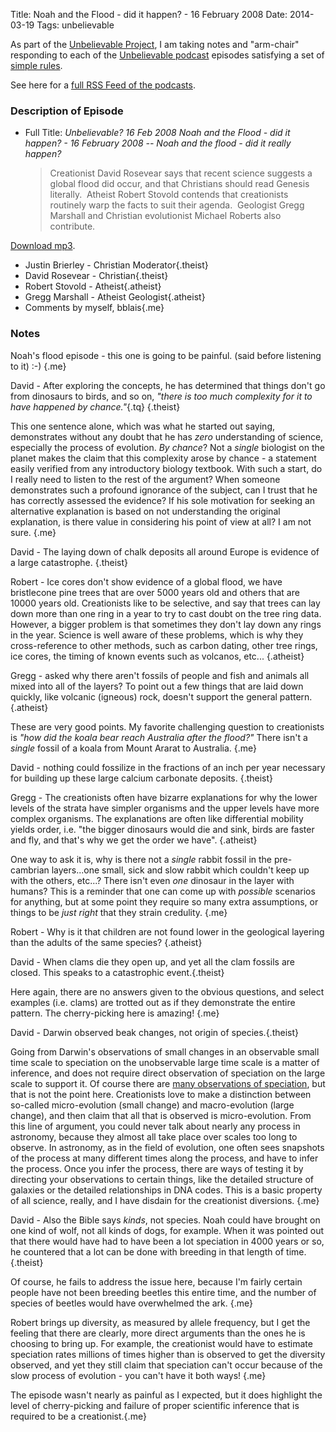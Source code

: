 Title: Noah and the Flood - did it happen? - 16 February 2008
Date: 2014-03-19
Tags: unbelievable


As part of the [Unbelievable Project], I am taking notes and "arm-chair" responding to each of the [Unbelievable podcast] episodes 
satisfying a set of [simple rules].

See here for a [full RSS Feed of the podcasts].
    
### Description of Episode
* Full Title: *Unbelievable? 16 Feb 2008 Noah and the Flood - did it happen? - 16 February 2008 -- Noah and the flood - did it really happen?*
    > Creationist David Rosevear says that recent science suggests a global flood did occur, and that Christians should read Genesis literally.&nbsp; Atheist Robert Stovold contends that creationists routinely warp the facts to suit their agenda.&nbsp; Geologist Gregg Marshall and Christian evolutionist&nbsp;Michael Roberts also contribute.

[Download mp3].

* Justin Brierley - Christian Moderator{.theist}
* David Rosevear  - Christian{.theist}
* Robert Stovold - Atheist{.atheist}
* Gregg Marshall - Atheist Geologist{.atheist}
* Comments by myself, bblais{.me}

### Notes
    
Noah's flood episode - this one is going to be painful. (said before listening to it) :-) {.me}

David - After exploring the concepts, he has determined that things don't go from dinosaurs to birds, and so on, *"there is too much complexity for it to have happened by chance."*{.tq}  {.theist}

This one sentence alone, which was what he started out saying, demonstrates without any doubt that he has *zero* understanding of science, especially the process of evolution.  *By chance*?  Not a *single* biologist on the planet makes the claim that this complexity arose by chance - a statement easily verified from any introductory biology textbook.  With such a start, do I really need to listen to the rest of the argument?  When someone demonstrates such a profound ignorance of the subject, can I trust that he has correctly assessed the evidence? If his sole motivation for seeking an alternative explanation is based on not understanding the original explanation, is there value in considering his point of view at all?  I am not sure.  {.me}
    
David - The laying down of chalk deposits all around Europe is evidence of a large catastrophe. {.theist}
    
Robert - Ice cores don't show evidence of a global flood, we have bristlecone pine trees that are over 5000 years old and others that are 10000 years old.  Creationists like to be selective, and say that trees can lay down more than one ring in a year to try to cast doubt on the tree ring data.  However, a bigger problem is that sometimes they don't lay down any rings in the year.  Science is well aware of these problems, which is why they cross-reference to other methods, such as carbon dating, other tree rings, ice cores, the timing of known events such as volcanos, etc...  {.atheist}

Gregg - asked why there aren't fossils of people and fish and animals all mixed into all of the layers?  To point out a few things that are laid down quickly, like volcanic (igneous) rock, doesn't  support the general pattern.  {.atheist}

These are very good points.  My favorite challenging question to creationists is *"how did the koala bear reach Australia after the flood?"*  There isn't a *single* fossil of a koala from Mount Ararat to Australia.  {.me}
    
David - nothing could fossilize in the fractions of an inch per year necessary for building up these large calcium carbonate deposits. {.theist}

Gregg - The creationists often have bizarre explanations for why the lower levels of the strata have simpler organisms and the upper levels have more complex organisms.  The explanations are often like differential mobility yields order, i.e. "the bigger dinosaurs would die and sink, birds are faster and fly, and that's why we get the order we have".    {.atheist}

One way to ask it is, why is there not a *single* rabbit fossil in the pre-cambrian layers...one small, sick and slow rabbit which couldn't keep up with the others, etc...? There isn't even *one* dinosaur in the layer with humans?  This is a reminder that one can come up with *possible* scenarios for anything, but at some point they require so many extra assumptions, or things to be *just right* that they strain credulity.  {.me}

Robert - Why is it that children are not found lower in the geological layering than the adults of the same species? {.atheist}

David - When clams die they open up, and yet all the clam fossils are closed.  This speaks to a catastrophic event.{.theist}

Here again, there are no answers given to the obvious questions, and select examples (i.e. clams) are trotted out as if they demonstrate the entire pattern.  The cherry-picking here is amazing! {.me}

David - Darwin observed beak changes, not origin of species.{.theist}

Going from Darwin's observations of small changes in an observable small time scale to speciation on the unobservable large time scale is a matter of inference, and does not require direct observation of speciation on the large scale to support it.  Of course there are [many observations of speciation], but that is not the point here.  Creationists love to make a distinction between so-called micro-evolution (small change) and macro-evolution (large change), and then claim that all that is observed is micro-evolution.  From this line of argument, you could never talk about nearly any process in astronomy, because they almost all take place over scales too long to observe.  In astronomy, as in the field of evolution, one often sees snapshots of the process at many different times along the process, and have to infer the process.  Once you infer the process, there are ways of testing it by directing your observations to certain things, like the detailed structure of galaxies or the detailed relationships in DNA codes.  This is a basic property of all science, really, and I have disdain for the creationist diversions.  {.me}

David -   Also the Bible says *kinds*, not species. Noah could have brought on one kind of wolf, not all kinds of dogs, for example. When it was pointed out that there would have had to have been a lot speciation in 4000 years or so, he countered that a lot can be done with breeding in that length of time.  {.theist}

Of course, he fails to address the issue here, because I'm fairly certain people have not been breeding beetles this entire time, and the number of species of beetles would have overwhelmed the ark. {.me}

Robert brings up diversity, as measured by allele frequency, but I get the feeling that there are clearly, more direct arguments than the ones he is choosing to bring up.  For example, the creationist would have to estimate speciation rates millions of times higher than is observed to get the diversity observed, and yet they still claim that speciation can't occur because of the slow process of evolution - you can't have it both ways! {.me}

The episode wasn't nearly as painful as I expected, but it does highlight the level of cherry-picking and failure of proper scientific inference that is required to be a creationist.{.me}



[Unbelievable Project]: http://web.bryant.edu/~bblais/unbelievable-project-a-non-believers-armchair-perspective-on-six-years-of-christian-debates.html
[Unbelievable podcast]: http://www.premierradio.org.uk/shows/saturday/unbelievable.aspx
[simple rules]: http://web.bryant.edu/~bblais/unbelievable-project-a-non-believers-armchair-perspective-on-six-years-of-christian-debates.html
[full RSS Feed of the podcasts]:  http://ondemand.premier.org.uk/unbelievable/AudioFeed.aspx
[Download mp3]: http://media.premier.org.uk/unbelievable/b3e2271e-c79d-40c0-b9ba-f2e7a014f6e8.mp3
    
[many observations of speciation]: http://www.talkorigins.org/faqs/faq-speciation.html